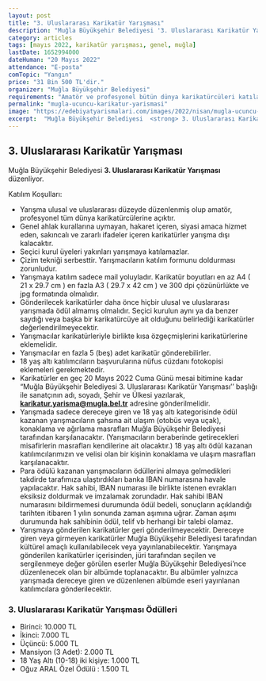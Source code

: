 ```yaml
---
layout: post
title: "3. Uluslararası Karikatür Yarışması"
description: "Muğla Büyükşehir Belediyesi '3. Uluslararası Karikatür Yarışması' düzenliyor."
category: articles
tags: [mayıs 2022, karikatür yarışması, genel, muğla]
lastDate: 1652994000
dateHuman: "20 Mayıs 2022"
attendance: "E-posta"
comTopic: "Yangın"
price: "31 Bin 500 TL'dir."
organizer: "Muğla Büyükşehir Belediyesi"
requirements: "Amatör ve profesyonel bütün dünya karikatürcüleri katılabilir."
permalink: "mugla-ucuncu-karikatur-yarismasi"
image: "https://edebiyatyarismalari.com/images/2022/nisan/mugla-ucuncu-karikatur-yarismasi.jpg"
excerpt:  "Muğla Büyükşehir Belediyesi  <strong> 3. Uluslararası Karikatür Yarışması </strong> düzenliyor."
---
```


## 3. Uluslararası Karikatür Yarışması
Muğla Büyükşehir Belediyesi **3. Uluslararası Karikatür Yarışması** düzenliyor.

Katılım Koşulları:
- Yarışma ulusal ve uluslararası düzeyde düzenlenmiş olup amatör, profesyonel tüm dünya karikatürcülerine açıktır. 
- Genel ahlak kurallarına uymayan, hakaret içeren, siyasi amaca hizmet eden, sakıncalı ve zararlı ifadeler içeren karikatürler yarışma dışı kalacaktır. 
- Seçici kurul üyeleri yakınları yarışmaya katılamazlar. 
- Çizim tekniği serbesttir. Yarışmacıların katılım formunu doldurması zorunludur. 
- Yarışmaya katılım sadece mail yoluyladır. Karikatür boyutları en az A4 ( 21 x 29.7 cm ) en fazla A3 ( 29.7 x 42 cm ) ve 300 dpi çözünürlükte ve jpg formatında olmalıdır. 
- Gönderilecek karikatürler daha önce hiçbir ulusal ve uluslararası yarışmada ödül almamış olmalıdır. Seçici kurulun aynı ya da benzer saydığı veya başka bir karikatürcüye ait olduğunu belirlediği karikatürler değerlendirilmeyecektir. 
- Yarışmacılar karikatürleriyle birlikte kısa özgeçmişlerini karikatürlerine eklemelidir. 
- Yarışmacılar en fazla 5 (beş) adet karikatür gönderebilirler. 
- 18 yaş altı katılımcıların başvurularına nüfus cüzdanı fotokopisi eklemeleri gerekmektedir. 
- Karikatürler en geç 20 Mayıs 2022 Cuma Günü mesai bitimine kadar “Muğla Büyükşehir Belediyesi 3. Uluslararası Karikatür Yarışması’’ başlığı ile sanatçının adı, soyadı, Şehir ve Ülkesi yazılarak, **karikatur.yarisma@mugla.bel.tr** adresine gönderilmelidir. 
- Yarışmada sadece dereceye giren ve 18 yaş altı kategorisinde ödül kazanan yarışmacıların şahsına ait ulaşım (otobüs veya uçak), konaklama ve ağırlama masrafları Muğla Büyükşehir Belediyesi tarafından karşılanacaktır. (Yarışmacıların beraberinde getirecekleri misafirlerin masrafları kendilerine ait olacaktır.) 18 yaş altı ödül kazanan katılımcılarımızın ve velisi olan bir kişinin konaklama ve ulaşım masrafları karşılanacaktır. 
- Para ödülü kazanan yarışmacıların ödüllerini almaya gelmedikleri takdirde tarafımıza ulaştırdıkları banka IBAN numarasına havale yapılacaktır. Hak sahibi, IBAN numarası ile birlikte istenen evrakları eksiksiz doldurmak ve imzalamak zorundadır. Hak sahibi IBAN numarasını bildirmemesi durumunda ödül bedeli, sonuçların açıklandığı tarihten itibaren 1 yılın sonunda zaman aşımına uğrar. Zaman aşımı durumunda hak sahibinin ödül, telif vb herhangi bir talebi olamaz. 
- Yarışmaya gönderilen karikatürler geri gönderilmeyecektir. Dereceye giren veya girmeyen karikatürler Muğla Büyükşehir Belediyesi tarafından kültürel amaçlı kullanılabilecek veya yayınlanabilecektir. Yarışmaya gönderilen karikatürler içerisinden, jüri tarafından seçilen ve sergilenmeye değer görülen eserler Muğla Büyükşehir Belediyesi’nce düzenlenecek olan bir albümde toplanacaktır. Bu albümler yalnızca yarışmada dereceye giren ve düzenlenen albümde eseri yayınlanan katılımcılara gönderilecektir. 
 

### 3. Uluslararası Karikatür Yarışması Ödülleri
- Birinci: 10.000 TL 
- İkinci: 7.000 TL 
- Üçüncü: 5.000 TL 
- Mansiyon (3 Adet): 2.000 TL 
- 18 Yaş Altı (10-18) iki kişiye: 1.000 TL 
- Oğuz ARAL Özel Ödülü : 1.500 TL 
